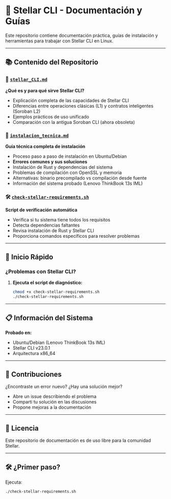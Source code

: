 # 🌟 Stellar CLI - Documentación y Guías

Este repositorio contiene documentación práctica, guías de instalación y herramientas para trabajar con Stellar CLI en Linux.

---

## 📚 Contenido del Repositorio

### 📖 [`stellar_CLI.md`](https://github.com/mariaelisaaraya/tec-stellar/blob/master/stellar_cli.md)
**¿Qué es y para qué sirve Stellar CLI?**
- Explicación completa de las capacidades de Stellar CLI
- Diferencias entre operaciones clásicas (L1) y contratos inteligentes (Soroban L2)
- Ejemplos prácticos de uso unificado
- Comparación con la antigua Soroban CLI (ahora obsoleta)

### 🔧 [`instalacion_tecnica.md`](https://github.com/mariaelisaaraya/tec-stellar/blob/master/intalacion_tecnica.md)
**Guía técnica completa de instalación**
- Proceso paso a paso de instalación en Ubuntu/Debian
- **Errores comunes y sus soluciones**
- Instalación de Rust y dependencias del sistema
- Problemas de compilación con OpenSSL y memoria
- Alternativas: binario precompilado vs compilación desde fuente
- Información del sistema probado (Lenovo ThinkBook 13s IML)

### 🛠️ [`check-stellar-requirements.sh`](https://github.com/mariaelisaaraya/tec-stellar/blob/master/check-stellar-requirements.sh)
**Script de verificación automática**
- Verifica si tu sistema tiene todos los requisitos
- Detecta dependencias faltantes
- Revisa instalación de Rust y Stellar CLI
- Proporciona comandos específicos para resolver problemas

---

## 🚀 Inicio Rápido

### ¿Problemas con Stellar CLI?

1. **Ejecuta el script de diagnóstico:**
   ```bash
   chmod +x check-stellar-requirements.sh
   ./check-stellar-requirements.sh
   ```

---

## 📋 Información del Sistema

**Probado en:**
- Ubuntu/Debian (Lenovo ThinkBook 13s IML)
- Stellar CLI v23.0.1
- Arquitectura x86_64

---

## 🤝 Contribuciones

¿Encontraste un error nuevo? ¿Hay una solución mejor?
- Abre un issue describiendo el problema
- Comparti tu solución en las discusiones
- Propone mejoras a la documentación

---

## 📄 Licencia

Este repositorio de documentación es de uso libre para la comunidad Stellar.

---

## 🛠️ ¿Primer paso?
Ejecuta:
```bash
./check-stellar-requirements.sh
```
